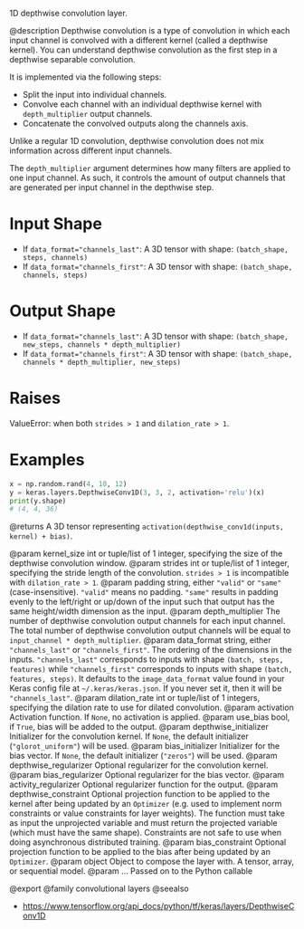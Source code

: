 1D depthwise convolution layer.

@description
Depthwise convolution is a type of convolution in which each input channel
is convolved with a different kernel (called a depthwise kernel). You can
understand depthwise convolution as the first step in a depthwise separable
convolution.

It is implemented via the following steps:

- Split the input into individual channels.
- Convolve each channel with an individual depthwise kernel with
  `depth_multiplier` output channels.
- Concatenate the convolved outputs along the channels axis.

Unlike a regular 1D convolution, depthwise convolution does not mix
information across different input channels.

The `depth_multiplier` argument determines how many filters are applied to
one input channel. As such, it controls the amount of output channels that
are generated per input channel in the depthwise step.

# Input Shape
- If `data_format="channels_last"`:
    A 3D tensor with shape: `(batch_shape, steps, channels)`
- If `data_format="channels_first"`:
    A 3D tensor with shape: `(batch_shape, channels, steps)`

# Output Shape
- If `data_format="channels_last"`:
    A 3D tensor with shape:
    `(batch_shape, new_steps, channels * depth_multiplier)`
- If `data_format="channels_first"`:
    A 3D tensor with shape:
    `(batch_shape, channels * depth_multiplier, new_steps)`

# Raises
ValueError: when both `strides > 1` and `dilation_rate > 1`.

# Examples
```python
x = np.random.rand(4, 10, 12)
y = keras.layers.DepthwiseConv1D(3, 3, 2, activation='relu')(x)
print(y.shape)
# (4, 4, 36)
```

@returns
A 3D tensor representing
`activation(depthwise_conv1d(inputs, kernel) + bias)`.

@param kernel_size int or tuple/list of 1 integer, specifying the size of the
    depthwise convolution window.
@param strides int or tuple/list of 1 integer, specifying the stride length
    of the convolution. `strides > 1` is incompatible with
    `dilation_rate > 1`.
@param padding string, either `"valid"` or `"same"` (case-insensitive).
    `"valid"` means no padding. `"same"` results in padding evenly to
    the left/right or up/down of the input such that output has the same
    height/width dimension as the input.
@param depth_multiplier The number of depthwise convolution output channels
    for each input channel. The total number of depthwise convolution
    output channels will be equal to `input_channel * depth_multiplier`.
@param data_format string, either `"channels_last"` or `"channels_first"`.
    The ordering of the dimensions in the inputs. `"channels_last"`
    corresponds to inputs with shape `(batch, steps, features)`
    while `"channels_first"` corresponds to inputs with shape
    `(batch, features, steps)`. It defaults to the `image_data_format`
    value found in your Keras config file at `~/.keras/keras.json`.
    If you never set it, then it will be `"channels_last"`.
@param dilation_rate int or tuple/list of 1 integers, specifying the dilation
    rate to use for dilated convolution.
@param activation Activation function. If `None`, no activation is applied.
@param use_bias bool, if `True`, bias will be added to the output.
@param depthwise_initializer Initializer for the convolution kernel.
    If `None`, the default initializer (`"glorot_uniform"`)
    will be used.
@param bias_initializer Initializer for the bias vector. If `None`, the
    default initializer (`"zeros"`) will be used.
@param depthwise_regularizer Optional regularizer for the convolution kernel.
@param bias_regularizer Optional regularizer for the bias vector.
@param activity_regularizer Optional regularizer function for the output.
@param depthwise_constraint Optional projection function to be applied to the
    kernel after being updated by an `Optimizer` (e.g. used to implement
    norm constraints or value constraints for layer weights). The
    function must take as input the unprojected variable and must return
    the projected variable (which must have the same shape). Constraints
    are not safe to use when doing asynchronous distributed training.
@param bias_constraint Optional projection function to be applied to the
    bias after being updated by an `Optimizer`.
@param object Object to compose the layer with. A tensor, array, or sequential model.
@param ... Passed on to the Python callable

@export
@family convolutional layers
@seealso
+ <https://www.tensorflow.org/api_docs/python/tf/keras/layers/DepthwiseConv1D>
